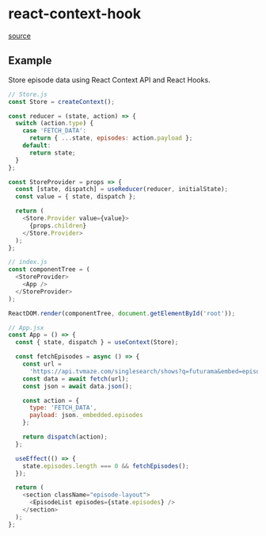 # react-context-hook

[source](https://medium.com/octopus-labs-london/replacing-redux-with-react-hooks-and-context-part-1-11b72ffdb533)

## Example

Store episode data using React Context API and React Hooks.

```js
// Store.js
const Store = createContext();

const reducer = (state, action) => {
  switch (action.type) {
    case 'FETCH_DATA':
      return { ...state, episodes: action.payload };
    default:
      return state;
  }
};

const StoreProvider = props => {
  const [state, dispatch] = useReducer(reducer, initialState);
  const value = { state, dispatch };

  return (
    <Store.Provider value={value}>
      {props.children}
    </Store.Provider>
  );
};

// index.js
const componentTree = (
  <StoreProvider>
    <App />
  </StoreProvider>
);

ReactDOM.render(componentTree, document.getElementById('root'));

// App.jsx
const App = () => {
  const { state, dispatch } = useContext(Store);

  const fetchEpisodes = async () => {
    const url =
      'https://api.tvmaze.com/singlesearch/shows?q=futurama&embed=episodes';
    const data = await fetch(url);
    const json = await data.json();

    const action = {
      type: 'FETCH_DATA',
      payload: json._embedded.episodes
    };

    return dispatch(action);
  };

  useEffect(() => {
    state.episodes.length === 0 && fetchEpisodes();
  });

  return (
    <section className="episode-layout">
      <EpisodeList episodes={state.episodes} />
    </section>
  );
};
```
